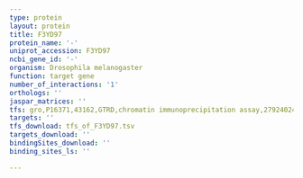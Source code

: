 ```yaml
---
type: protein
layout: protein
title: F3YD97
protein_name: '-'
uniprot_accession: F3YD97
ncbi_gene_id: '-'
organism: Drosophila melanogaster
function: target gene
number_of_interactions: '1'
orthologs: ''
jaspar_matrices: ''
tfs: gro,P16371,43162,GTRD,chromatin immunoprecipitation assay,27924024%5Buid%5D,No
targets: ''
tfs_download: tfs_of_F3YD97.tsv
targets_download: ''
bindingSites_download: ''
binding_sites_ls: ''

---
```

